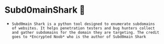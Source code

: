 # Subd0mainShark 🦈
* `Subd0main Shark is a python tool designed to enumerate subdomains of websites. It helps penetration testers and bug hunters collect and gather subdomains for the domain they are targeting. The credit goes to *Encrypted Noob* who is the author of Subd0main Shark`
